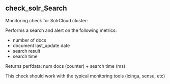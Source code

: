 ## check_solr_Search ##

 Monitoring check for SolrCloud cluster:

 Performs a search and alert on the following metrics:
  - number of docs
  - document last_update date
  - search result
  - search time

 Returns perfdata: num docs (counter) + search time (ms)

This check should work with the typical monitoring tools (icinga, sensu, etc)

